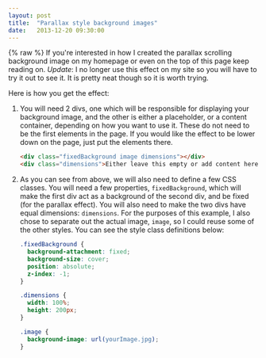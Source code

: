 ```yaml
---
layout: post
title:  "Parallax style background images"
date:   2013-12-20 09:30:00
---
```

{% raw %}
If you're interested in how I created the parallax scrolling background image on my homepage or even on the top of this page keep reading on. _Update_: I no longer use this effect on my site so you will have to try it out to see it. It is pretty neat though so it is worth trying.

Here is how you get the effect:

1. You will need 2 divs, one which will be responsible for displaying your background image, and the other is either a placeholder, or a content container, depending on how you want to use it. These do not need to be the first elements in the page. If you would like the effect to be lower down on the page, just put the elements there.

    ```html
    <div class="fixedBackground image dimensions"></div>
    <div class="dimensions">Either leave this empty or add content here.</div>
    ```

2. As you can see from above, we will also need to define a few CSS classes. You will need a few properties, `fixedBackground`, which will make the first div act as a background of the second div, and be fixed (for the parallax effect). You will also need to make the two divs have equal dimensions: `dimensions`. For the purposes of this example, I also chose to separate out the actual image, `image`, so I could reuse some of the other styles. You can see the style class definitions below:

    ```css
    .fixedBackground {
      background-attachment: fixed;
      background-size: cover;
      position: absolute;
      z-index: -1;
    }

    .dimensions {
      width: 100%;
      height: 200px;
    }

    .image {
      background-image: url(yourImage.jpg);
    }
    ```
